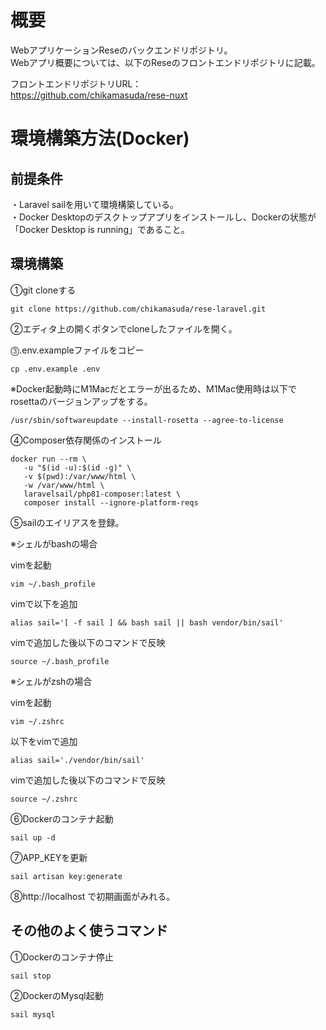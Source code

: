 # 概要
WebアプリケーションReseのバックエンドリポジトリ。  
Webアプリ概要については、以下のReseのフロントエンドリポジトリに記載。  

フロントエンドリポジトリURL：  
https://github.com/chikamasuda/rese-nuxt


# 環境構築方法(Docker)

## 前提条件　　
・Laravel sailを用いて環境構築している。  
・Docker Desktopのデスクトップアプリをインストールし、Dockerの状態が「Docker Desktop is running」であること。  


## 環境構築
①git cloneする
```
git clone https://github.com/chikamasuda/rese-laravel.git
```

②エディタ上の開くボタンでcloneしたファイルを開く。  

⓷.env.exampleファイルをコピー
```
cp .env.example .env
```

※Docker起動時にM1Macだとエラーが出るため、M1Mac使用時は以下でrosettaのバージョンアップをする。
```
/usr/sbin/softwareupdate --install-rosetta --agree-to-license
```

④Composer依存関係のインストール　　
```
docker run --rm \
   -u "$(id -u):$(id -g)" \
   -v $(pwd):/var/www/html \
   -w /var/www/html \
   laravelsail/php81-composer:latest \
   composer install --ignore-platform-reqs
```
⑤sailのエイリアスを登録。

※シェルがbashの場合　　

vimを起動
```
vim ~/.bash_profile
```
vimで以下を追加
```
alias sail='[ -f sail ] && bash sail || bash vendor/bin/sail'
```
vimで追加した後以下のコマンドで反映
```
source ~/.bash_profile
```

※シェルがzshの場合

vimを起動
```
vim ~/.zshrc
```
以下をvimで追加
```
alias sail='./vendor/bin/sail'
```
vimで追加した後以下のコマンドで反映
```
source ~/.zshrc
```

⑥Dockerのコンテナ起動
```
sail up -d
```

⑦APP_KEYを更新
```
sail artisan key:generate
```

⑧http://localhost で初期画面がみれる。  



## その他のよく使うコマンド

①Dockerのコンテナ停止
```
sail stop
```

②DockerのMysql起動
```
sail mysql
```
